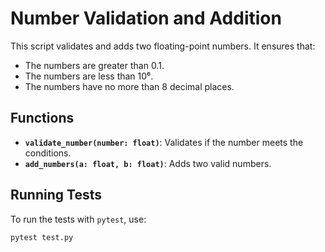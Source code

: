 # Number Validation and Addition

This script validates and adds two floating-point numbers. It ensures that:
- The numbers are greater than 0.1.
- The numbers are less than 10⁶.
- The numbers have no more than 8 decimal places.

## Functions

- **`validate_number(number: float)`**: Validates if the number meets the conditions.
- **`add_numbers(a: float, b: float)`**: Adds two valid numbers.

## Running Tests

To run the tests with `pytest`, use:

```bash
pytest test.py